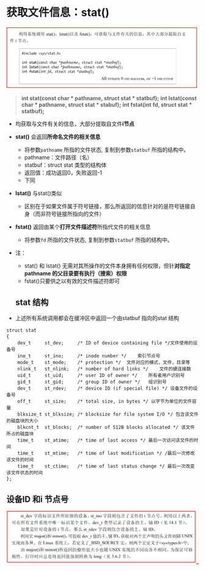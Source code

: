 # 获取文件信息：stat()
![](2023-02-21-17-01-53.png)
> **int stat(const char * pathname, struct stat * statbuf);**
> **int lstat(const char * pathname, struct stat *  stabuf);**
> **int fstat(int fd, struct stat * statbuf);**
- 均获取与文件有关的信息，大部分提取自文件**i节点**
-  **stat()** 会返回**所命名文件的相关信息**
      - 将参数`pathname` 所指的文件状态, 复制到参数`statbuf` 所指的结构中。
      - pathname：文件路径（名）
      - statbuf：struct stat 类型的结构体
      - 返回值：成功返回0，失败返回-1
      - 下同
-   **lstat()** 与stat()类似
    - 区别在于如果文件属于符号链接，那么所返回的信息针对的是符号链接自身（而非符号链接所指向的文件）
- **fstat()** 返回由某个**打开文件描述符**所指代文件的相关信息
    - 将参数`fd` 所指的文件状态, 复制到参数`statbuf` 所指的结构中。
- 注：
    - stat() 和 lstat() 无需对其所操作的文件本身拥有任何权限，但针**对指定pathname 的父目录要有执行（搜索）权限**
    - fstat()只要供之以有效的文件描述符即可

  ##  stat 结构
- 上述所有系统调用都会在缓冲区中返回一个由statbuf 指向的stat 结构
```
struct stat
{
    dev_t     st_dev;     /* ID of device containing file */文件使用的设备号
    ino_t     st_ino;     /* inode number */    索引节点号 
    mode_t    st_mode;    /* protection */  文件对应的模式，文件，目录等
    nlink_t   st_nlink;   /* number of hard links */    文件的硬连接数  
    uid_t     st_uid;     /* user ID of owner */    所有者用户识别号
    gid_t     st_gid;     /* group ID of owner */   组识别号  
    dev_t     st_rdev;    /* device ID (if special file) */ 设备文件的设备号
    off_t     st_size;    /* total size, in bytes */ 以字节为单位的文件容量   
    blksize_t st_blksize; /* blocksize for file system I/O */ 包含该文件的磁盘块的大小   
    blkcnt_t  st_blocks;  /* number of 512B blocks allocated */ 该文件所占的磁盘块  
    time_t    st_atime;   /* time of last access */ 最后一次访问该文件的时间   
    time_t    st_mtime;   /* time of last modification */ /最后一次修改该文件的时间   
    time_t    st_ctime;   /* time of last status change */ 最后一次改变该文件状态的时间   
};
```
## 设备ID 和i 节点号
![](2023-02-21-18-39-34.png)

## 